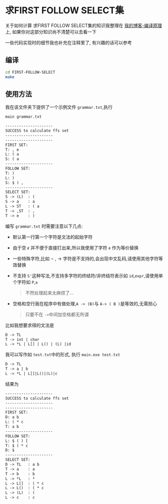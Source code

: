 # 求FIRST FOLLOW SELECT集

关于如何计算 求FIRST FOLLOW SELECT集的知识我整理在 [我的博客-编译原理](https://luzhixing12345.github.io/tags/%E7%BC%96%E8%AF%91%E5%8E%9F%E7%90%86/)上, 如果你对这部分知识尚不清楚可以去看一下

一些代码实现时的细节我也补充在注释里了, 有兴趣的话可以参考

## 编译

```bash
cd FIRST-FOLLOW-SELECT
make
```

## 使用方法

我在该文件夹下提供了一个示例文件 `grammar.txt`,执行

```bash
main grammar.txt
```

```txt
---------------------
SUCCESS to calculate ffs set
---------------------
---------------------
FIRST SET: 
T: , e 
L: ( a 
S: ( a 
---------------------
FOLLOW SET: 
T: ) 
L: ) 
S: $ ) , 
---------------------
SELECT SET: 
S -> (L)  : ( 
S -> a    : a 
L -> ST   : ( a 
T -> ,ST  : ,
T -> e    : )
```

编写 `grammar.txt` 时需要注意以下几点:

- 默认第一行第一个字符是文法的起始字符
- 由于空 $\epsilon$ 并不便于直接打出来,所以我使用了字符 `e` 作为等价替换
- 一些特殊字符,比如 $\neg$ , $\rightarrow$ 字符是不支持的,会出现中文乱码,请使用其他字符等效替换

- 不支持 `S'`这种写法,不支持多字符的终结符/非终结符表示如 `id`,`expr`,请使用单个字符如 `P`,`a`

  > 不然处理起来太麻烦了...
  
- 空格和空行我在程序中有做处理,`A -> (B)`与 `A-> ( B )`是等效的,无需担心

  > 只要不在 `->`中间加空格都无所谓

比如我想要求得的文法是

```txt
D -> TL
T -> int | char
L -> *L | L[] | L() | (L) |id
```

我可以写作如 `test.txt`中的形式, 执行 `main.exe test.txt`

```txt
D -> TL
T -> a | b
L -> *L | L[]|L()|(L)|c
```

结果为

```txt
---------------------
SUCCESS to calculate ffs set
---------------------
---------------------
FIRST SET:
D: a b
L: ( * c
T: a b
---------------------
FOLLOW SET:
L: $ ( ) [
T: $ ( * c
D: $
---------------------
SELECT SET:
D -> TL   : a b
T -> a    : a
T -> b    : b
L -> *L   : *
L -> L[]  : ( * c
L -> L()  : ( * c 
L -> (L)  : (
L -> c    : c
```
